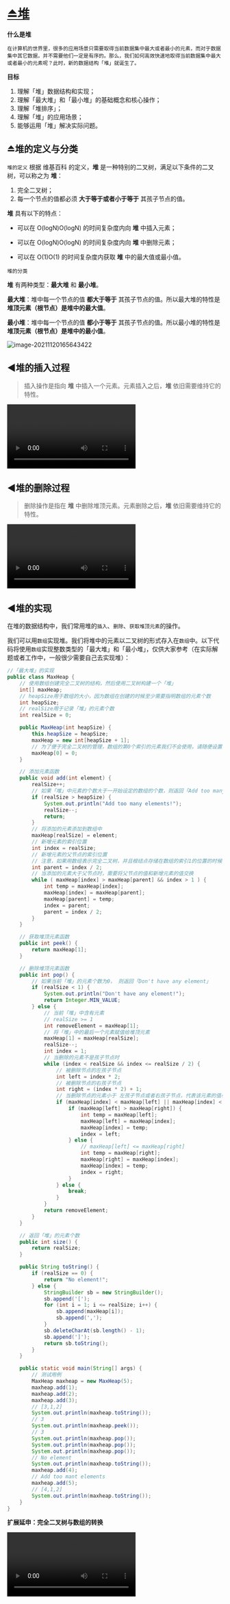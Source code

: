 # [⏏️堆](https://leetcode-cn.com/leetbook/detail/heap/)

**什么是堆**

`在计算机的世界里，很多的应用场景只需要取得当前数据集中最大或者最小的元素，而对于数据集中其它数据，并不需要他们一定是有序的。那么，我们如何高效快速地取得当前数据集中最大或者最小的元素呢？此时，新的数据结构「堆」就诞生了。`

**目标**

1. 理解「堆」数据结构和实现；
2. 理解「最大堆」和「最小堆」的基础概念和核心操作；
3. 理解「堆排序」；
4. 理解「堆」的应用场景；
5. 能够运用「堆」解决实际问题。

## ⏏️堆的定义与分类

`堆的定义`
根据 维基百科 的定义，**堆** 是一种特别的二叉树，满足以下条件的二叉树，可以称之为 **堆**：

1. 完全二叉树；
2. 每一个节点的值都必须 **大于等于或者小于等于** 其孩子节点的值。

**堆** 具有以下的特点：

- 可以在 O(logN)O(logN) 的时间复杂度内向 **堆** 中插入元素；

- 可以在 O(logN)O(logN) 的时间复杂度内向 **堆** 中删除元素；

- 可以在 O(1)O(1) 的时间复杂度内获取 **堆** 中的最大值或最小值。


`堆的分类`

**堆** 有两种类型：**最大堆** 和 **最小堆**。

**最大堆**：堆中每一个节点的值 **都大于等于** 其孩子节点的值。所以最大堆的特性是 **堆顶元素（根节点）是堆中的最大值**。

**最小堆**：堆中每一个节点的值 **都小于等于** 其孩子节点的值。所以最小堆的特性是 **堆顶元素（根节点）是堆中的最小值**。

![image-20211120165643422](https://i.loli.net/2021/11/20/wCOrDiHJVht2PMu.png)





## ◀️堆的插入过程

> 插入操作是指向 **堆** 中插入一个元素。元素插入之后，**堆** 依旧需要维持它的特性。

<video src="https://ccurj.oss-cn-beijing.aliyuncs.com/xiaoai202111201800176.mp4"></video>

## ◀️堆的删除过程

> 删除操作是指在 **堆** 中删除堆顶元素。元素删除之后，**堆** 依旧需要维持它的特性。

<video src="https://ccurj.oss-cn-beijing.aliyuncs.com/xiaoai202111201804176.mp4"></video>





## ◀️堆的实现

在堆的数据结构中，我们常用堆的`插入`、`删除`、`获取堆顶元素`的操作。

我们可以用`数组`实现堆。我们将堆中的元素以二叉树的形式存入在`数组`中。以下代码将使用`数组`实现整数类型的「最大堆」和「最小堆」，仅供大家参考（在实际解题或者工作中，一般很少需要自己去实现堆）：

```java
//「最大堆」的实现
public class MaxHeap {
    // 使用数组创建完全二叉树的结构，然后使用二叉树构建一个「堆」
    int[] maxHeap;
    // heapSize用于数组的大小，因为数组在创建的时候至少需要指明数组的元素个数
    int heapSize;
    // realSize用于记录「堆」的元素个数
    int realSize = 0;

    public MaxHeap(int heapSize) {
        this.heapSize = heapSize;
        maxHeap = new int[heapSize + 1];
        // 为了便于完全二叉树的管理，数组的第0个索引的元素我们不会使用，请随便设置设置成任何一个值。
        maxHeap[0] = 0;
    }

    // 添加元素函数
    public void add(int element) {
        realSize++;
        // 如果「堆」中元素的个数大于一开始设定的数组的个数，则返回「Add too many elements」
        if (realSize > heapSize) {
            System.out.println("Add too many elements!");
            realSize--;
            return;
        }
        // 将添加的元素添加到数组中
        maxHeap[realSize] = element;
        // 新增元素的索引位置
        int index = realSize;
        // 新增元素的父节点的索引位置
        // 注意，如果用数组表示完全二叉树，并且根结点存储在数组的索引1的位置的时候，任何一个节点的父节点索引位置为「该节点的索引位置/2」，任何一个节点的左孩子节点的索引位置为「该节点的索引位置*2」，任何一个节点的右孩子节点的索引位置为「该节点的索引位置*2+1」
        int parent = index / 2;
        // 当添加的元素大于父节点时，需要将父节点的值和新增元素的值交换
        while ( maxHeap[index] > maxHeap[parent] && index > 1 ) {
            int temp = maxHeap[index];
            maxHeap[index] = maxHeap[parent];
            maxHeap[parent] = temp;
            index = parent;
            parent = index / 2;
        }
    }

    // 获取堆顶元素函数
    public int peek() {
        return maxHeap[1];
    }

    // 删除堆顶元素函数
    public int pop() {
        // 如果当前「堆」的元素个数为0， 则返回「Don't have any element」
        if (realSize < 1) {
            System.out.println("Don't have any element!");
            return Integer.MIN_VALUE;
        } else {
            // 当前「堆」中含有元素
            // realSize >= 1
            int removeElement = maxHeap[1];
            // 将「堆」中的最后一个元素赋值给堆顶元素
            maxHeap[1] = maxHeap[realSize];
            realSize--;
            int index = 1;
            // 当删除的元素不是孩子节点时
            while (index < realSize && index <= realSize / 2) {
                // 被删除节点的左孩子节点
                int left = index * 2;
                // 被删除节点的右孩子节点
                int right = (index * 2) + 1;
                // 当删除节点的元素小于 左孩子节点或者右孩子节点，代表该元素的值小，此时需要将该元素与左、右孩子节点中最大的值进行交换
                if (maxHeap[index] < maxHeap[left] || maxHeap[index] < maxHeap[right]) {
                    if (maxHeap[left] > maxHeap[right]) {
                        int temp = maxHeap[left];
                        maxHeap[left] = maxHeap[index];
                        maxHeap[index] = temp;
                        index = left;
                    } else {
                        // maxHeap[left] <= maxHeap[right]
                        int temp = maxHeap[right];
                        maxHeap[right] = maxHeap[index];
                        maxHeap[index] = temp;
                        index = right;
                    }
                } else {
                    break;
                }
            }
            return removeElement;
        } 
    }

    // 返回「堆」的元素个数
    public int size() {
        return realSize;
    }

    public String toString() {
        if (realSize == 0) {
            return "No element!";
        } else {
            StringBuilder sb = new StringBuilder();
            sb.append('[');
            for (int i = 1; i <= realSize; i++) {
                sb.append(maxHeap[i]);
                sb.append(',');
            }
            sb.deleteCharAt(sb.length() - 1);
            sb.append(']');
            return sb.toString();
        }
    }

    public static void main(String[] args) {
        // 测试用例
        MaxHeap maxheap = new MaxHeap(5);
        maxheap.add(1);
        maxheap.add(2);
        maxheap.add(3);
        // [3,1,2]
        System.out.println(maxheap.toString());
        // 3
        System.out.println(maxheap.peek());
        // 3
        System.out.println(maxheap.pop());
        System.out.println(maxheap.pop());
        System.out.println(maxheap.pop());
        // No element
        System.out.println(maxheap.toString());
        maxheap.add(4);
        // Add too mant elements
        maxheap.add(5);
        // [4,1,2]
        System.out.println(maxheap.toString());
    }
}
```

**扩展延申：完全二叉树与数组的转换**

<video src="https://ccurj.oss-cn-beijing.aliyuncs.com/xiaoai202111201819403.mp4"/>

# ⏏️堆的常用方法

**堆** 在大部分编程语言中，都已经有内置方法实现它。所以，一般来说并不需要我们去实现一个 **堆** 。而对于使用者来说，我们需要掌握堆在对应的编程语言中的常用方法，使我们能灵活的运用 **堆** 。

1. 如何创建 **最大堆** 和 **最小堆**；
2. 如何往 **堆** 中插入元素；
3. 如何获取堆顶元素；
4. 如何删除堆顶元素；
5. 如何获取 **堆** 的长度；
6. **堆** 常用方法的时间复杂度和空间复杂度分析。

## 🔥Java 创建堆

> 创建 **堆** 指的是初始化一个堆实例。所有堆方法的前提必须是在堆实例上进行操作。换句话说，我们必须要首先创建一个 **堆** 实例，然后才能使用 **堆** 的常用方法。在创建 **堆** 的过程中，我们也可以同时进行 **堆化** 操作。**堆化** 就是将一组数据变成 **堆** 的过程。

**时间复杂度：** O(N)

**空间复杂度：** O(N)

```java
// 创建一个空的最小堆
PriorityQueue<Integer> minHeap = new PriorityQueue<>();
// 创建一个空的最大堆
PriorityQueue<Integer> maxHeap = new PriorityQueue<>(Collections.reverseOrder());

// 创建带初始值的「堆」， 或者称为「堆化」操作，此时的「堆」为「最小堆」
PriorityQueue<Integer> heapWithValues= new PriorityQueue<>(Arrays.asList(3,1,2));
```

## ⬅️插入元素

> 插入操作指的是向 **堆** 中插入一个新元素。值的注意的是，新元素插入完毕后，**堆** 依旧需要维持它的特性。

**时间复杂度：** O(log N)

**空间复杂度：** O(1)

```java
// 最小堆插入元素
minHeap.add(1);
// 最大堆插入元素
maxHeap.add(1);
```

## 🔝获取堆顶元素

> **最大堆** 的堆顶元素是 **堆** 中的最大值，**最小堆** 的堆顶元素是 **堆** 中的最小值。因此，堆顶元素是 **堆** 中最重要的元素。

**时间复杂度：** O(1)

**空间复杂度：**O(1)

```java
minHeap.peek();// 最小堆获取堆顶元素，即最小值
maxHeap.peek();// 最大堆获取堆顶元素，即最大值
```

## 🔝删除堆顶元素

> 删除堆顶元素后，值得注意的是，**堆** 依旧需要维持它的特性。此时，新的堆顶元素也是当前堆中的最大值（如果堆是 **最大堆**）或最小值（如果堆是 **最小堆**）。

**时间复杂度：**O(log N)

**空间复杂度：**O(1)

```java
minHeap.poll();// 最小堆删除堆顶元素
maxheap.poll();// 最大堆删除堆顶元素
```

## ⏏️获取堆的长度

> **堆** 的长度可以用来判断当前堆的大小，也可以用来判断当前堆是否还有元素。如果当前堆中没有元素，则 **堆** 的长度为 0。

**时间复杂度：**O(1)

**空间复杂度：**O(1)

```java
minHeap.size();// 最小堆的长度
maxHeap.size();// 最大堆的长度
// 注意：Java中判断堆是否还有元素，除了检查堆的长度是否为0外，还可以使用isEmpty()方法。
```

## ⏱️时空复杂度

![image-20211120205449826](https://ccurj.oss-cn-beijing.aliyuncs.com/xiaoai202111202054915.png)





# ⏏️堆的应用

**堆** 在计算机中的应用场景是非常广泛的。在本章节中，你将学到 **堆** 的以下几个应用：

1. 堆排序
2. Top K 问题
3. The Kth 问题

## 📶堆排序

> **理论**：堆排序指的是利用**堆**的数据结构对一组无序元素进行排序。
>
> **最小堆** 排序算法步骤如下：
>
> 1. 将所有元素堆化成一个 **最小堆**；
> 2. 取出并删除堆顶元素，并将堆顶元素放置在存储有序元素的数据集中；
> 3. 此时，**堆 **会调整成新的 **最小堆** ；
> 4. 重复 2 和 3步骤，知道 **堆** 中没有元素；
> 5. 此时得到一个新的数据集 T ，其中的元素按照从小到大的顺序排列。
>
> **最大堆** 和上面非常相似，略。

**时间复杂度：**O(Nlog N) 。N是 **堆** 中的元素个数。

**空间复杂度：**O(N) 。N是 **堆** 中的元素个数。

# 🎓练习题

## [剑指 Offer 40. 最小的k个数](https://leetcode-cn.com/problems/zui-xiao-de-kge-shu-lcof/)

![image-20211120210813436](https://ccurj.oss-cn-beijing.aliyuncs.com/xiaoai202111202108919.png)

**标签：@[数组](https://leetcode-cn.com/tag/array/)@[分治](https://leetcode-cn.com/tag/divide-and-conquer/)@[快速选择](https://leetcode-cn.com/tag/quickselect/)@[排序](https://leetcode-cn.com/tag/sorting/)@[堆（优先队列）](https://leetcode-cn.com/tag/heap-priority-queue/)**

```java
public int[] getLeastNumbers(int[] arr, int k) {
    PriorityQueue<Integer> minHeap = new PriorityQueue<>();
    for(int a : arr)
        minHeap.add(a);
    for(int i=0;i<k;i++){
        arr[i] = minHeap.poll();
    }
    return Arrays.copyOfRange(arr,0,k);
}
```

![image-20211120211550476](https://ccurj.oss-cn-beijing.aliyuncs.com/xiaoai202111202115181.png)

## [215. 数组中的第K个最大元素](https://leetcode-cn.com/problems/kth-largest-element-in-an-array/)

![image-20211120211732600](https://ccurj.oss-cn-beijing.aliyuncs.com/xiaoai202111202117368.png)

**标签：@[数组](https://leetcode-cn.com/tag/array/)@[分治](https://leetcode-cn.com/tag/divide-and-conquer/)@[快速选择](https://leetcode-cn.com/tag/quickselect/)@[排序](https://leetcode-cn.com/tag/sorting/)@[堆（优先队列）****

```java
public int findKthLargest(int[] nums, int k) {
    PriorityQueue<Integer> maxHeap = new PriorityQueue<>(Collections.reverseOrder());
    for(int num:nums)
        maxHeap.add(num);
    int answer = 0;
    for(int i=0;i<k;i++){
        answer = maxHeap.poll();
    }
    return answer;
}
```

![image-20211120212437801](https://ccurj.oss-cn-beijing.aliyuncs.com/xiaoai202111202124100.png)



## [703. 数据流中的第 K 大元素](https://leetcode-cn.com/problems/kth-largest-element-in-a-stream/)

![image-20211121123245680](https://ccurj.oss-cn-beijing.aliyuncs.com/xiaoaiimage-20211121123245680.png)

**标签：@[树](https://leetcode-cn.com/tag/tree/)@[设计](https://leetcode-cn.com/tag/design/)@[二叉搜索树](https://leetcode-cn.com/tag/binary-search-tree/)@[二叉树](https://leetcode-cn.com/tag/binary-tree/)@[数据流](https://leetcode-cn.com/tag/data-stream/)@[堆（优先队列）](https://leetcode-cn.com/tag/heap-priority-queue/)**

```java
class KthLargest {
    // 维持一个长度为k的最小堆即可。
    int k;
    PriorityQueue<Integer> minHeap;
    public KthLargest(int k, int[] nums) {
        this.k = k;
        minHeap = new PriorityQueue<>();

        for(int num:nums)
            add(num);
    }

    public int add(int val) {
        minHeap.add(val);
        if(minHeap.size()>k){
            minHeap.poll();
        }
        return minHeap.peek();
    }
}
```

![image-20211121125641413](https://ccurj.oss-cn-beijing.aliyuncs.com/xiaoaiimage-20211121125641413.png)

## [347. 前 K 个高频元素](https://leetcode-cn.com/problems/top-k-frequent-elements/)

![image-20211121125842141](https://ccurj.oss-cn-beijing.aliyuncs.com/xiaoaiimage-20211121125842141.png)

**标签：@[数组](https://leetcode-cn.com/tag/array/)@[哈希表](https://leetcode-cn.com/tag/hash-table/)@[分治](https://leetcode-cn.com/tag/divide-and-conquer/)@[桶排序](https://leetcode-cn.com/tag/bucket-sort/)@[计数](https://leetcode-cn.com/tag/counting/)@[快速选择](https://leetcode-cn.com/tag/quickselect/)@[排序](https://leetcode-cn.com/tag/sorting/)@[堆（优先队列）](https://leetcode-cn.com/tag/heap-priority-queue/)**

```java
```

